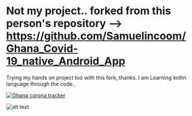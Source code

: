 # Not my project..  forked from this person's repository --> https://github.com/Samuelincoom/Ghana_Covid-19_native_Android_App

Trying my hands on project too with this fork, thanks. I am Learning kotlin language through the code..


<a href="https://dl.orangedox.com/GhanaCovidCasesNativeApp" rel="nofollow">
<img alt="Ghana corona tracker" src="https://i.ibb.co/8YDvwLw/trydemo.png">
</a>


![alt text](https://raw.githubusercontent.com/Samuelincoom/Ghana_Covid-19_native_Android_App/master/app-screenshots-fb-ad-2-min.png)






